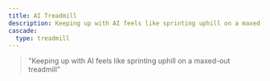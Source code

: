 ```yaml
---
title: AI Treadmill
description: Keeping up with AI feels like sprinting uphill on a maxed-out treadmill
cascade:
  type: treadmill
---
```


> "Keeping up with AI feels like sprinting uphill on a maxed-out treadmill"
